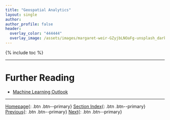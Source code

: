 ```yaml
---
title: "Geospatial Analytics"
layout: single
author:
author_profile: false
header:
  overlay_color: "444444"
  overlay_image: /assets/images/margaret-weir-GZyjbLNOaFg-unsplash_dark.jpg
---
```


{% include toc %}









___
# Further Reading
* [Machine Learning Outlook](02C-machine-learning)

___

[Homepage](../index.md){: .btn  .btn--primary}
[Section Index](00-IntroToDataScience-LandingPage){: .btn  .btn--primary}
[Previous](02A-computational-biology){: .btn  .btn--primary}
[Next](02C-machine-learning){: .btn  .btn--primary}
